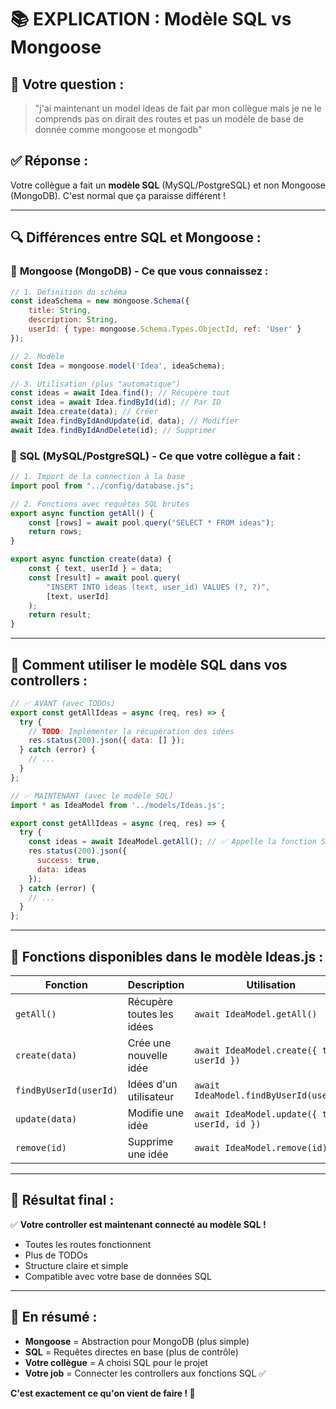 # 📚 EXPLICATION : Modèle SQL vs Mongoose

## 🤔 **Votre question :**
> "j'ai maintenant un model ideas de fait par mon collègue mais je ne le comprends pas on dirait des routes et pas un modèle de base de donnée comme mongoose et mongodb"

## ✅ **Réponse :**
Votre collègue a fait un **modèle SQL** (MySQL/PostgreSQL) et non Mongoose (MongoDB). C'est normal que ça paraisse différent !

---

## 🔍 **Différences entre SQL et Mongoose :**

### 🍃 **Mongoose (MongoDB) - Ce que vous connaissez :**
```javascript
// 1. Définition du schéma
const ideaSchema = new mongoose.Schema({
    title: String,
    description: String,
    userId: { type: mongoose.Schema.Types.ObjectId, ref: 'User' }
});

// 2. Modèle
const Idea = mongoose.model('Idea', ideaSchema);

// 3. Utilisation (plus "automatique")
const ideas = await Idea.find(); // Récupère tout
const idea = await Idea.findById(id); // Par ID
await Idea.create(data); // Créer
await Idea.findByIdAndUpdate(id, data); // Modifier
await Idea.findByIdAndDelete(id); // Supprimer
```

### 🐘 **SQL (MySQL/PostgreSQL) - Ce que votre collègue a fait :**
```javascript
// 1. Import de la connection à la base
import pool from "../config/database.js";

// 2. Fonctions avec requêtes SQL brutes
export async function getAll() {
    const [rows] = await pool.query("SELECT * FROM ideas");
    return rows;
}

export async function create(data) {
    const { text, userId } = data;
    const [result] = await pool.query(
        "INSERT INTO ideas (text, user_id) VALUES (?, ?)",
        [text, userId]
    );
    return result;
}
```

---

## 🎯 **Comment utiliser le modèle SQL dans vos controllers :**

```javascript
// ✅ AVANT (avec TODOs)
export const getAllIdeas = async (req, res) => {
  try {
    // TODO: Implémenter la récupération des idées
    res.status(200).json({ data: [] });
  } catch (error) {
    // ...
  }
};

// ✅ MAINTENANT (avec le modèle SQL)
import * as IdeaModel from '../models/Ideas.js';

export const getAllIdeas = async (req, res) => {
  try {
    const ideas = await IdeaModel.getAll(); // ✅ Appelle la fonction SQL
    res.status(200).json({ 
      success: true,
      data: ideas 
    });
  } catch (error) {
    // ...
  }
};
```

---

## 📝 **Fonctions disponibles dans le modèle Ideas.js :**

| Fonction | Description | Utilisation |
|----------|-------------|-------------|
| `getAll()` | Récupère toutes les idées | `await IdeaModel.getAll()` |
| `create(data)` | Crée une nouvelle idée | `await IdeaModel.create({ text, userId })` |
| `findByUserId(userId)` | Idées d'un utilisateur | `await IdeaModel.findByUserId(userId)` |
| `update(data)` | Modifie une idée | `await IdeaModel.update({ text, userId, id })` |
| `remove(id)` | Supprime une idée | `await IdeaModel.remove(id)` |

---

## 🚀 **Résultat final :**

✅ **Votre controller est maintenant connecté au modèle SQL !**
- Toutes les routes fonctionnent
- Plus de TODOs
- Structure claire et simple
- Compatible avec votre base de données SQL

---

## 📌 **En résumé :**
- **Mongoose** = Abstraction pour MongoDB (plus simple)
- **SQL** = Requêtes directes en base (plus de contrôle)
- **Votre collègue** = A choisi SQL pour le projet
- **Votre job** = Connecter les controllers aux fonctions SQL ✅

**C'est exactement ce qu'on vient de faire ! 🎉**
